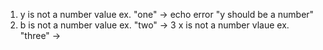 1. y is not a number value ex. "one" -> echo error "y should be a number" 
2. b is not a number value ex. "two" -> 
3 x is not a number vlaue ex. "three" -> 